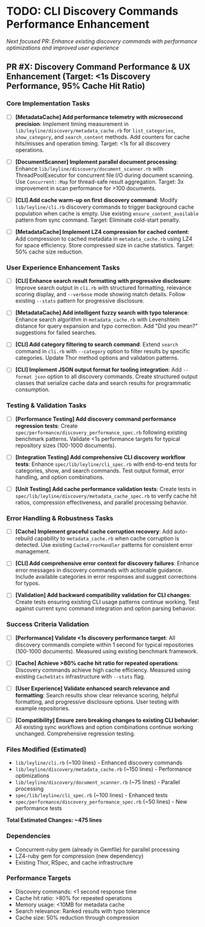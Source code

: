 # TODO: CLI Discovery Commands Performance Enhancement

*Next focused PR: Enhance existing discovery commands with performance optimizations and improved user experience*

## PR #X: Discovery Command Performance & UX Enhancement (Target: <1s Discovery Performance, 95% Cache Hit Ratio)

### Core Implementation Tasks

- [ ] **[MetadataCache] Add performance telemetry with microsecond precision**: Implement timing measurement in `lib/leyline/discovery/metadata_cache.rb` for `list_categories`, `show_category`, and `search_content` methods. Add counters for cache hits/misses and operation timing. Target: <1s for all discovery operations.

- [ ] **[DocumentScanner] Implement parallel document processing**: Enhance `lib/leyline/discovery/document_scanner.rb` with ThreadPoolExecutor for concurrent file I/O during document scanning. Use `Concurrent::Map` for thread-safe result aggregation. Target: 3x improvement in scan performance for >100 documents.

- [ ] **[CLI] Add cache warm-up on first discovery command**: Modify `lib/leyline/cli.rb` discovery commands to trigger background cache population when cache is empty. Use existing `ensure_content_available` pattern from sync command. Target: Eliminate cold-start penalty.

- [ ] **[MetadataCache] Implement LZ4 compression for cached content**: Add compression to cached metadata in `metadata_cache.rb` using LZ4 for space efficiency. Store compressed size in cache statistics. Target: 50% cache size reduction.

### User Experience Enhancement Tasks

- [ ] **[CLI] Enhance search result formatting with progressive disclosure**: Improve search output in `cli.rb` with structured formatting, relevance scoring display, and `--verbose` mode showing match details. Follow existing `--stats` pattern for progressive disclosure.

- [ ] **[MetadataCache] Add intelligent fuzzy search with typo tolerance**: Enhance search algorithm in `metadata_cache.rb` with Levenshtein distance for query expansion and typo correction. Add "Did you mean?" suggestions for failed searches.

- [ ] **[CLI] Add category filtering to search command**: Extend `search` command in `cli.rb` with `--category` option to filter results by specific categories. Update Thor method options and validation patterns.

- [ ] **[CLI] Implement JSON output format for tooling integration**: Add `--format json` option to all discovery commands. Create structured output classes that serialize cache data and search results for programmatic consumption.

### Testing & Validation Tasks

- [ ] **[Performance Testing] Add discovery command performance regression tests**: Create `spec/performance/discovery_performance_spec.rb` following existing benchmark patterns. Validate <1s performance targets for typical repository sizes (100-1000 documents).

- [ ] **[Integration Testing] Add comprehensive CLI discovery workflow tests**: Enhance `spec/lib/leyline/cli_spec.rb` with end-to-end tests for categories, show, and search commands. Test output format, error handling, and option combinations.

- [ ] **[Unit Testing] Add cache performance validation tests**: Create tests in `spec/lib/leyline/discovery/metadata_cache_spec.rb` to verify cache hit ratios, compression effectiveness, and parallel processing behavior.

### Error Handling & Robustness Tasks

- [ ] **[Cache] Implement graceful cache corruption recovery**: Add auto-rebuild capability to `metadata_cache.rb` when cache corruption is detected. Use existing `CacheErrorHandler` patterns for consistent error management.

- [ ] **[CLI] Add comprehensive error context for discovery failures**: Enhance error messages in discovery commands with actionable guidance. Include available categories in error responses and suggest corrections for typos.

- [ ] **[Validation] Add backward compatibility validation for CLI changes**: Create tests ensuring existing CLI usage patterns continue working. Test against current sync command integration and option parsing behavior.

### Success Criteria Validation

- [ ] **[Performance] Validate <1s discovery performance target**: All discovery commands complete within 1 second for typical repositories (100-1000 documents). Measured using existing benchmark framework.

- [ ] **[Cache] Achieve >80% cache hit ratio for repeated operations**: Discovery commands achieve high cache efficiency. Measured using existing `CacheStats` infrastructure with `--stats` flag.

- [ ] **[User Experience] Validate enhanced search relevance and formatting**: Search results show clear relevance scoring, helpful formatting, and progressive disclosure options. User testing with example repositories.

- [ ] **[Compatibility] Ensure zero breaking changes to existing CLI behavior**: All existing sync workflows and option combinations continue working unchanged. Comprehensive regression testing.

### Files Modified (Estimated)
- `lib/leyline/cli.rb` (~100 lines) - Enhanced discovery commands
- `lib/leyline/discovery/metadata_cache.rb` (~150 lines) - Performance optimizations
- `lib/leyline/discovery/document_scanner.rb` (~75 lines) - Parallel processing
- `spec/lib/leyline/cli_spec.rb` (~100 lines) - Enhanced tests
- `spec/performance/discovery_performance_spec.rb` (~50 lines) - New performance tests

**Total Estimated Changes: ~475 lines**

### Dependencies
- Concurrent-ruby gem (already in Gemfile) for parallel processing
- LZ4-ruby gem for compression (new dependency)
- Existing Thor, RSpec, and cache infrastructure

### Performance Targets
- Discovery commands: <1 second response time
- Cache hit ratio: >80% for repeated operations
- Memory usage: <10MB for metadata cache
- Search relevance: Ranked results with typo tolerance
- Cache size: 50% reduction through compression
